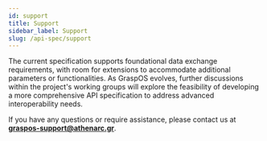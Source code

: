 ```yaml
---
id: support
title: Support
sidebar_label: Support
slug: /api-spec/support
---
```


The current specification supports foundational data exchange requirements, with room for extensions to accommodate additional parameters or functionalities. As GraspOS evolves, further discussions within the project's working groups will explore the feasibility of developing a more comprehensive API specification to address advanced interoperability needs.

If you have any questions or require assistance, please contact us at **[graspos-support@athenarc.gr](mailto:graspos-support@athenarc.gr)**.
